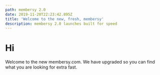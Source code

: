 ```yaml
---
path: membersy 2.0
date: 2019-11-20T22:23:42.895Z
title: 'Welcome to the new, fresh, membersy'
description: membersy 2.0 launches built for speed
---
```

# Hi

Welcome to the new membersy.com.  We have upgraded so you can find what you are looking for extra fast.
